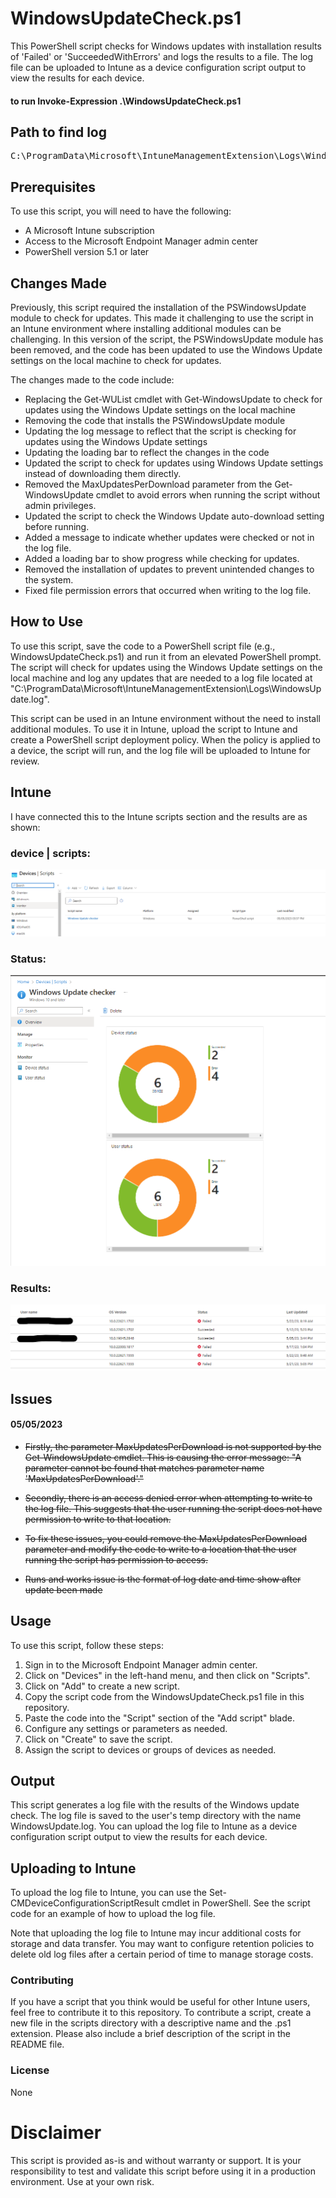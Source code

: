 # WindowsUpdateCheck.ps1
This PowerShell script checks for Windows updates with installation results of 'Failed' or 'SucceededWithErrors' and logs the results to a file. The log file can be uploaded to Intune as a device configuration script output to view the results for each device.

#### to run Invoke-Expression .\WindowsUpdateCheck.ps1

## Path to find log 
<pre>
C:\ProgramData\Microsoft\IntuneManagementExtension\Logs\WindowsUpdate.log
</pre>

## Prerequisites
To use this script, you will need to have the following:

- A Microsoft Intune subscription
- Access to the Microsoft Endpoint Manager admin center
- PowerShell version 5.1 or later

## Changes Made
Previously, this script required the installation of the PSWindowsUpdate module to check for updates. This made it challenging to use the script in an Intune environment where installing additional modules can be challenging. In this version of the script, the PSWindowsUpdate module has been removed, and the code has been updated to use the Windows Update settings on the local machine to check for updates.

The changes made to the code include:

- Replacing the Get-WUList cmdlet with Get-WindowsUpdate to check for updates using the Windows Update settings on the local machine
- Removing the code that installs the PSWindowsUpdate module
- Updating the log message to reflect that the script is checking for updates using the Windows Update settings
- Updating the loading bar to reflect the changes in the code
- Updated the script to check for updates using Windows Update settings instead of downloading them directly.
- Removed the MaxUpdatesPerDownload parameter from the Get-WindowsUpdate cmdlet to avoid errors when running the script without admin privileges.
- Updated the script to check the Windows Update auto-download setting before running.
- Added a message to indicate whether updates were checked or not in the log file.
- Added a loading bar to show progress while checking for updates.
- Removed the installation of updates to prevent unintended changes to the system.
- Fixed file permission errors that occurred when writing to the log file.

## How to Use
To use this script, save the code to a PowerShell script file (e.g., WindowsUpdateCheck.ps1) and run it from an elevated PowerShell prompt. The script will check for updates using the Windows Update settings on the local machine and log any updates that are needed to a log file located at "C:\ProgramData\Microsoft\IntuneManagementExtension\Logs\WindowsUpdate.log".

This script can be used in an Intune environment without the need to install additional modules. To use it in Intune, upload the script to Intune and create a PowerShell script deployment policy. When the policy is applied to a device, the script will run, and the log file will be uploaded to Intune for review.

## Intune 

I have connected this to the Intune scripts section and the results are as shown:

### device | scripts:

<img src="imgs/device-scripts.png">

### Status:

<img src="imgs/windows-update-checker-status.png">

### Results:

<img src="imgs/update-checker-results.png">

## Issues

#### 05/05/2023 ####
- ~~Firstly, the parameter MaxUpdatesPerDownload is not supported by the Get-WindowsUpdate cmdlet. This is causing the error message: "A parameter cannot be found that matches parameter name 'MaxUpdatesPerDownload'."~~

- ~~Secondly, there is an access denied error when attempting to write to the log file. This suggests that the user running the script does not have permission to write to that location.~~

- ~~To fix these issues, you could remove the MaxUpdatesPerDownload parameter and modify the code to write to a location that the user running the script has permission to access.~~

- ~~Runs and works issue is the format of log date and time show after update been made~~

## Usage
To use this script, follow these steps:

1. Sign in to the Microsoft Endpoint Manager admin center.
2. Click on "Devices" in the left-hand menu, and then click on "Scripts".
3. Click on "Add" to create a new script.
4. Copy the script code from the WindowsUpdateCheck.ps1 file in this repository.
5. Paste the code into the "Script" section of the "Add script" blade.
6. Configure any settings or parameters as needed.
7. Click on "Create" to save the script.
8. Assign the script to devices or groups of devices as needed.

## Output
This script generates a log file with the results of the Windows update check. The log file is saved to the user's temp directory with the name WindowsUpdate.log. You can upload the log file to Intune as a device configuration script output to view the results for each device.

## Uploading to Intune
To upload the log file to Intune, you can use the Set-CMDeviceConfigurationScriptResult cmdlet in PowerShell. See the script code for an example of how to upload the log file.

Note that uploading the log file to Intune may incur additional costs for storage and data transfer. You may want to configure retention policies to delete old log files after a certain period of time to manage storage costs.

### Contributing
If you have a script that you think would be useful for other Intune users, feel free to contribute it to this repository. To contribute a script, create a new file in the scripts directory with a descriptive name and the .ps1 extension. Please also include a brief description of the script in the README file.

### License
None

# Disclaimer #

This script is provided as-is and without warranty or support. It is your responsibility to test and validate this script before using it in a production environment. Use at your own risk.